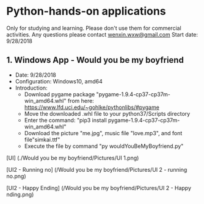 # Python-hands-on applications
Only for studying and learning. 
Please don't use them for commercial activities.
Any questions please contact wenxin.wxw@gmail.com
Start date: 9/28/2018

## 1. Windows App - Would you be my boyfriend
* Date: 9/28/2018
* Configuration: Windows10, amd64
* Introduction:
  * Download pygame package "pygame-1.9.4-cp37-cp37m-win_amd64.whl" from here: https://www.lfd.uci.edu/~gohlke/pythonlibs/#pygame
  * Move the downloaded .whl file to your python37/Scripts directory
  * Enter the command: "pip3 install pygame-1.9.4-cp37-cp37m-win_amd64.whl"
  * Download the picture "me.jpg", music file "love.mp3", and font file"simkai.ttf" 
  * Execute the file by command "py wouldYouBeMyBoyfriend.py"
  
[UI] (./Would you be my boyfriend/Pictures/UI 1.png)

[UI2 - Running no] (/Would you be my boyfriend/Pictures/UI 2 - running no.png)

[UI2 - Happy Ending] (/Would you be my boyfriend/Pictures/UI 2 - Happy nding.png)
